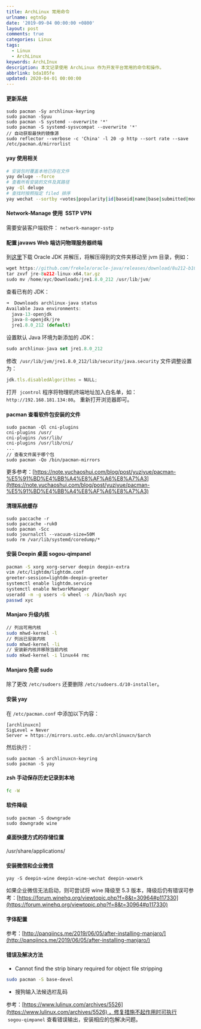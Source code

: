 ```yaml
---
title: ArchLinux 常用命令
urlname: egtn5p
date: '2019-09-04 00:00:00 +0800'
layout: post
comments: true
categories: Linux
tags:
  - Linux
  - ArchLinux
keywords: ArchLInux
description: 本文记录使用 ArchLinux 作为开发平台常用的命令和操作。
abbrlink: bda105fe
updated: 2020-04-01 00:00:00
---
```


#### 更新系统

```
sudo pacman -Sy archlinux-keyring
sudo pacman -Syuu
sudo pacman -S systemd --overwrite '*'
sudo pacman -S systemd-sysvcompat --overwrite '*'
// 自动获取最快的镜像源
sudo reflector --verbose -c 'China' -l 20 -p http --sort rate --save /etc/pacman.d/mirrorlist
```

#### yay 使用相关

```bash
# 安装包时覆盖本地已存在文件
yay deluge --force
# 查看所有安装的文件及其路径
yay -Ql deluge
# 查找时按照指定 filed 排序
yay wechat --sortby <votes|popularity|id|baseid|name|base|submitted|modified>
```

#### Network-Manage 使用  SSTP VPN 

需要安装客户端软件： `network-manager-sstp`

#### 配置 javaws Web 端访问物理服务器终端

到[这里](https://github.com/frekele/oracle-java/releases)下载 Oracle JDK 并解压，将解压得到的文件夹移动至 jvm 目录，例如：

```javascript
wget https://github.com/frekele/oracle-java/releases/download/8u212-b10/jre-8u212-linux-x64.tar.gz
tar zxvf jre-8u212-linux-x64.tar.gz
sudo mv /home/xyc/Downloads/jre1.8.0_212 /usr/lib/jvm/
```

查看已有的 JDK：

```javascript
➜  Downloads archlinux-java status
Available Java environments:
  java-13-openjdk
  java-8-openjdk/jre
  jre1.8.0_212 (default)
```

设置默认 Java 环境为新添加的 JDK：

```javascript
sudo archlinux-java set jre1.8.0_212
```

修改  `/usr/lib/jvm/jre1.8.0_212/lib/security/java.security` 文件调整设置为：

```javascript
jdk.tls.disabledAlgorithms = NULL;
```

打开  `jcontrol` 程序将物理机终端地址加入白名单，如：`http://192.168.181.134:80`。
重新打开浏览器即可。

#### pacman 查看软件包安装的文件

```
sudo pacman -Ql cni-plugins
cni-plugins /usr/
cni-plugins /usr/lib/
cni-plugins /usr/lib/cni/
...
// 查看文件属于哪个包
sudo pacman -Qo /bin/pacman-mirrors
```

更多参考：[https://note.yuchaoshui.com/blog/post/yuziyue/pacman-%E5%91%BD%E4%BB%A4%E8%AF%A6%E8%A7%A3](https://note.yuchaoshui.com/blog/post/yuziyue/pacman-%E5%91%BD%E4%BB%A4%E8%AF%A6%E8%A7%A3)

#### 清理系统缓存

```
sudo paccache -r
sudo paccache -ruk0
sudo pacman -Scc
sudo journalctl --vacuum-size=50M
sudo rm /var/lib/systemd/coredump/*
```

#### 安装 Deepin 桌面 sogou-qimpanel

```bash
pacman -S xorg xorg-server deepin deepin-extra
vim /etc/lightdm/lightdm.conf
greeter-session=lightdm-deepin-greeter
systemctl enable lightdm.service
systemctl enable NetworkManager
useradd -m -g users -G wheel -s /bin/bash xyc
passwd xyc
```

#### Manjaro 升级内核

```bash
// 列出可用内核
sudo mhwd-kernel -l
// 列出已安装内核
sudo mhwd-kernel -li
// 安装新内核并移除当前内核
sudo mkwd-kernel -i linux44 rmc
```

#### Manjaro 免密 sudo

除了更改 `/etc/sudoers` 还要删除 `/etc/sudoers.d/10-installer`。

#### 安装 yay

在 `/etc/pacman.conf` 中添加以下内容：

```
[archlinuxcn]
SigLevel = Never
Server = https://mirrors.ustc.edu.cn/archlinuxcn/$arch
```

然后执行：

```
sudo pacman -S archlinuxcn-keyring
sudo pacman -S yay
```

#### zsh 手动保存历史记录到本地

```bash
fc -W
```

#### 软件降级

```
sudo pacman -S downgrade
sudo downgrade wine
```

#### 桌面快捷方式的存储位置

/usr/share/applications/

#### 安装微信和企业微信

```
yay -S deepin-wine deepin-wine-wechat deepin-wxwork
```

如果企业微信无法启动，则可尝试将 wine 降级至 5.3 版本，降级后仍有错误可参考：[https://forum.winehq.org/viewtopic.php?f=8&t=30964#p117330](https://forum.winehq.org/viewtopic.php?f=8&t=30964#p117330)

#### 字体配置

参考：[http://panqiincs.me/2019/06/05/after-installing-manjaro/](http://panqiincs.me/2019/06/05/after-installing-manjaro/)

#### 错误及解决方法

- Cannot find the strip binary required for object file stripping

```bash
sudo pacman -S base-devel
```

- 搜狗输入法候选栏乱码

参考：[https://www.lulinux.com/archives/5526](https://www.lulinux.com/archives/5526) ，修复措施不起作用时可执行  `sogou-qimpanel` 查看错误输出，安装相应的包解决问题。
